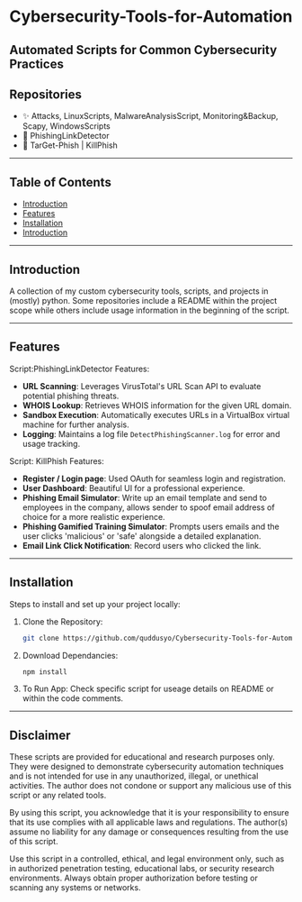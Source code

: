 # Cybersecurity-Tools-for-Automation
Automated Scripts for Common Cybersecurity Practices
---

## Repositories
- ✨ Attacks, LinuxScripts, MalwareAnalysisScript, Monitoring&Backup, Scapy, WindowsScripts
- 🔐 PhishingLinkDetector
- 🌟 TarGet-Phish | KillPhish

---

## Table of Contents
- [Introduction](#introduction)
- [Features](#features)
- [Installation](#installation)
- [Introduction](#disclaimer)

---

## Introduction
A collection of my custom cybersecurity tools, scripts, and projects in (mostly) python.
Some repositories include a README within the project scope while others include usage information 
in the beginning of the script.

---

## Features
Script:PhishingLinkDetector
Features:
- **URL Scanning**: Leverages VirusTotal's URL Scan API to evaluate potential phishing threats.
- **WHOIS Lookup**: Retrieves WHOIS information for the given URL domain.
- **Sandbox Execution**: Automatically executes URLs in a VirtualBox virtual machine for further analysis.
- **Logging**: Maintains a log file `DetectPhishingScanner.log` for error and usage tracking.

Script: KillPhish
Features:
- **Register / Login page**: Used OAuth for seamless login and registration.
- **User Dashboard**: Beautiful UI for a professional experience. 
- **Phishing Email Simulator**: Write up an email template and send to employees in the company, allows sender to spoof email address of choice for a more realistic experience.
- **Phishing Gamified Training Simulator**: Prompts users emails and the user clicks 'malicious' or 'safe' alongside a detailed explanation.
- **Email Link Click Notification**: Record users who clicked the link.

---

## Installation
Steps to install and set up your project locally:

1. Clone the Repository:
   ```bash
   git clone https://github.com/quddusyo/Cybersecurity-Tools-for-Automation.git

2. Download Dependancies:
   ```bash
   npm install

3. To Run App:
   Check specific script for useage details on README or within the code comments.

---

## Disclaimer
These scripts are provided for educational and research purposes only. They were designed to demonstrate cybersecurity automation techniques and is not intended for use in any unauthorized, illegal, or unethical activities. The author does not condone or support any malicious use of this script or any related tools.

By using this script, you acknowledge that it is your responsibility to ensure that its use complies with all applicable laws and regulations. The author(s) assume no liability for any damage or consequences resulting from the use of this script.

Use this script in a controlled, ethical, and legal environment only, such as in authorized penetration testing, educational labs, or security research environments. Always obtain proper authorization before testing or scanning any systems or networks.
